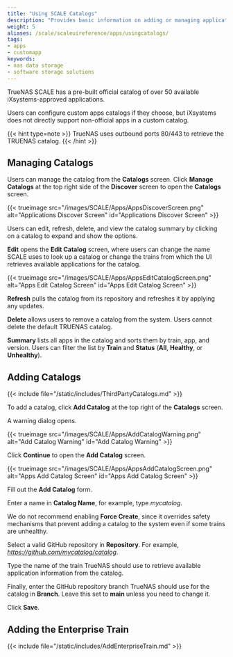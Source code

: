 ```yaml
---
title: "Using SCALE Catalogs"
description: "Provides basic information on adding or managing application catalogs in TrueNAS SCALE."
weight: 5
aliases: /scale/scaleuireference/apps/usingcatalogs/
tags:
- apps
- customapp
keywords:
- nas data storage
- software storage solutions
---
```


TrueNAS SCALE has a pre-built official catalog of over 50 available iXsystems-approved applications.

Users can configure custom apps catalogs if they choose, but iXsystems does not directly support non-official apps in a custom catalog.

{{< hint type=note >}}
TrueNAS uses outbound ports 80/443 to retrieve the TRUENAS catalog.
{{< /hint >}}

## Managing Catalogs
Users can manage the catalog from the **Catalogs** screen.
Click **Manage Catalogs** at the top right side of the **Discover** screen to open the **Catalogs** screen.

{{< trueimage src="/images/SCALE/Apps/AppsDiscoverScreen.png" alt="Applications Discover Screen" id="Applications Discover Screen" >}}

Users can edit, refresh, delete, and view the catalog summary by clicking on a catalog to expand and show the options.

**Edit** opens the **Edit Catalog** screen, where users can change the name SCALE uses to look up a catalog or change the trains from which the UI retrieves available applications for the catalog.

{{< trueimage src="/images/SCALE/Apps/AppsEditCatalogScreen.png" alt="Apps Edit Catalog Screen" id="Apps Edit Catalog Screen" >}}

**Refresh** pulls the catalog from its repository and refreshes it by applying any updates.

**Delete** allows users to remove a catalog from the system. Users cannot delete the default TRUENAS catalog.

**Summary** lists all apps in the catalog and sorts them by train, app, and version.
Users can filter the list by **Train** and **Status** (**All**, **Healthy**, or **Unhealthy**).

## Adding Catalogs

{{< include file="/static/includes/ThirdPartyCatalogs.md" >}}

To add a catalog, click **Add Catalog** at the top right of the **Catalogs** screen.

A warning dialog opens.

{{< trueimage src="/images/SCALE/Apps/AddCatalogWarning.png" alt="Add Catalog Warning" id="Add Catalog Warning" >}}

Click **Continue** to open the **Add Catalog** screen.

{{< trueimage src="/images/SCALE/Apps/AppsAddCatalogScreen.png" alt="Apps Add Catalog Screen" id="Apps Add Catalog Screen" >}}

Fill out the **Add Catalog** form.

Enter a name in **Catalog Name**, for example, type *mycatalog*.

We do not recommend enabling **Force Create**, since it overrides safety mechanisms that prevent adding a catalog to the system even if some trains are unhealthy.

Select a valid GitHub repository in **Repository**. For example, *https://github.com/mycatalog/catalog*.

Type the name of the train TrueNAS should use to retrieve available application information from the catalog.

Finally, enter the GitHub repository branch TrueNAS should use for the catalog in **Branch**. Leave this set to **main** unless you need to change it.

Click **Save**.

## Adding the Enterprise Train
{{< include file="/static/includes/AddEnterpriseTrain.md" >}}
